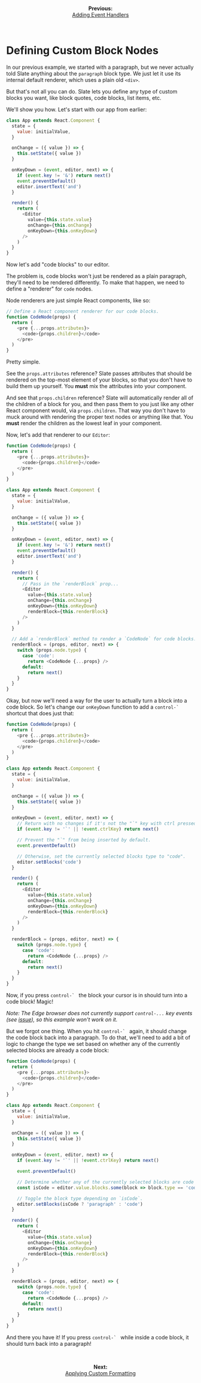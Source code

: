 <br/>
<p align="center"><strong>Previous:</strong><br/><a href="./adding-event-handlers.md">Adding Event Handlers</a></p>
<br/>

# Defining Custom Block Nodes

In our previous example, we started with a paragraph, but we never actually told Slate anything about the `paragraph` block type. We just let it use its internal default renderer, which uses a plain old `<div>`.

But that's not all you can do. Slate lets you define any type of custom blocks you want, like block quotes, code blocks, list items, etc.

We'll show you how. Let's start with our app from earlier:

```js
class App extends React.Component {
  state = {
    value: initialValue,
  }

  onChange = ({ value }) => {
    this.setState({ value })
  }

  onKeyDown = (event, editor, next) => {
    if (event.key != '&') return next()
    event.preventDefault()
    editor.insertText('and')
  }

  render() {
    return (
      <Editor
        value={this.state.value}
        onChange={this.onChange}
        onKeyDown={this.onKeyDown}
      />
    )
  }
}
```

Now let's add "code blocks" to our editor.

The problem is, code blocks won't just be rendered as a plain paragraph, they'll need to be rendered differently. To make that happen, we need to define a "renderer" for `code` nodes.

Node renderers are just simple React components, like so:

```js
// Define a React component renderer for our code blocks.
function CodeNode(props) {
  return (
    <pre {...props.attributes}>
      <code>{props.children}</code>
    </pre>
  )
}
```

Pretty simple.

See the `props.attributes` reference? Slate passes attributes that should be rendered on the top-most element of your blocks, so that you don't have to build them up yourself. You **must** mix the attributes into your component.

And see that `props.children` reference? Slate will automatically render all of the children of a block for you, and then pass them to you just like any other React component would, via `props.children`. That way you don't have to muck around with rendering the proper text nodes or anything like that. You **must** render the children as the lowest leaf in your component.

Now, let's add that renderer to our `Editor`:

```js
function CodeNode(props) {
  return (
    <pre {...props.attributes}>
      <code>{props.children}</code>
    </pre>
  )
}

class App extends React.Component {
  state = {
    value: initialValue,
  }

  onChange = ({ value }) => {
    this.setState({ value })
  }

  onKeyDown = (event, editor, next) => {
    if (event.key != '&') return next()
    event.preventDefault()
    editor.insertText('and')
  }

  render() {
    return (
      // Pass in the `renderBlock` prop...
      <Editor
        value={this.state.value}
        onChange={this.onChange}
        onKeyDown={this.onKeyDown}
        renderBlock={this.renderBlock}
      />
    )
  }

  // Add a `renderBlock` method to render a `CodeNode` for code blocks.
  renderBlock = (props, editor, next) => {
    switch (props.node.type) {
      case 'code':
        return <CodeNode {...props} />
      default:
        return next()
    }
  }
}
```

Okay, but now we'll need a way for the user to actually turn a block into a code block. So let's change our `onKeyDown` function to add a ``control-` `` shortcut that does just that:

```js
function CodeNode(props) {
  return (
    <pre {...props.attributes}>
      <code>{props.children}</code>
    </pre>
  )
}

class App extends React.Component {
  state = {
    value: initialValue,
  }

  onChange = ({ value }) => {
    this.setState({ value })
  }

  onKeyDown = (event, editor, next) => {
    // Return with no changes if it's not the "`" key with ctrl pressed.
    if (event.key != '`' || !event.ctrlKey) return next()

    // Prevent the "`" from being inserted by default.
    event.preventDefault()

    // Otherwise, set the currently selected blocks type to "code".
    editor.setBlocks('code')
  }

  render() {
    return (
      <Editor
        value={this.state.value}
        onChange={this.onChange}
        onKeyDown={this.onKeyDown}
        renderBlock={this.renderBlock}
      />
    )
  }

  renderBlock = (props, editor, next) => {
    switch (props.node.type) {
      case 'code':
        return <CodeNode {...props} />
      default:
        return next()
    }
  }
}
```

Now, if you press ``control-` `` the block your cursor is in should turn into a code block! Magic!

_Note: The Edge browser does not currently support `control-...` key events (see [issue](https://developer.microsoft.com/en-us/microsoft-edge/platform/issues/742263/)), so this example won't work on it._

But we forgot one thing. When you hit ``control-` `` again, it should change the code block back into a paragraph. To do that, we'll need to add a bit of logic to change the type we set based on whether any of the currently selected blocks are already a code block:

```js
function CodeNode(props) {
  return (
    <pre {...props.attributes}>
      <code>{props.children}</code>
    </pre>
  )
}

class App extends React.Component {
  state = {
    value: initialValue,
  }

  onChange = ({ value }) => {
    this.setState({ value })
  }

  onKeyDown = (event, editor, next) => {
    if (event.key != '`' || !event.ctrlKey) return next()

    event.preventDefault()

    // Determine whether any of the currently selected blocks are code blocks.
    const isCode = editor.value.blocks.some(block => block.type == 'code')

    // Toggle the block type depending on `isCode`.
    editor.setBlocks(isCode ? 'paragraph' : 'code')
  }

  render() {
    return (
      <Editor
        value={this.state.value}
        onChange={this.onChange}
        onKeyDown={this.onKeyDown}
        renderBlock={this.renderBlock}
      />
    )
  }

  renderBlock = (props, editor, next) => {
    switch (props.node.type) {
      case 'code':
        return <CodeNode {...props} />
      default:
        return next()
    }
  }
}
```

And there you have it! If you press ``control-` `` while inside a code block, it should turn back into a paragraph!

<br/>
<p align="center"><strong>Next:</strong><br/><a href="./applying-custom-formatting.md">Applying Custom Formatting</a></p>
<br/>
